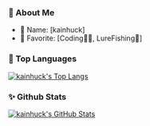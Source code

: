 ###  👤 About Me

- 🥸 Name: [kainhuck]
- 💖 Favorite: [Coding👨‍💻, LureFishing🎣]


### 🚀 Top Languages

[![kainhuck's Top Langs](https://github-readme-stats.vercel.app/api/top-langs/?username=kainhuck&hide=javascript,PLpgSQL,tsql,dockerfile,makefile,shell,css,html&layout=compact)](https://github-readme-stats.vercel.app/api/top-langs/?username=kainhuck&hide=javascript,PLpgSQL,tsql,dockerfile,makefile,shell,css,html&layout=compact)

### ✨ Github Stats

[![kainhuck's GitHub Stats](https://github-readme-stats.vercel.app/api?username=kainhuck&show_icons=true&hide_title=true)](https://github.com/kainhuck)
